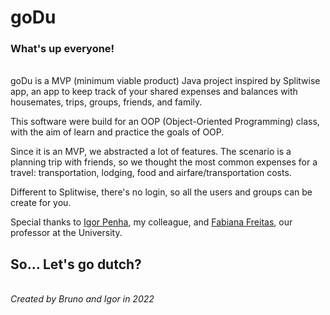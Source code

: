 # goDu

### What's up everyone!
\
goDu is a MVP (minimum viable product) Java project inspired by Splitwise app, an app to keep track of your shared expenses and balances with housemates, trips, groups, friends, and family.

This software were build for an OOP (Object-Oriented Programming) class, with the aim of learn and practice the goals of OOP.

Since it is an MVP, we abstracted a lot of features. The scenario is a planning trip with friends,  so we thought the most common expenses for a travel: transportation, lodging, food and airfare/transportation costs.

Different to Splitwise, there's no login, so all the users and groups can be create for you.

Special thanks to [Igor Penha](https://github.com/igorpenhaa), my colleague, and [Fabiana Freitas](https://github.com/profaFabianaMendes), our professor at the University.  

## So... Let's go dutch?
\
*Created by Bruno and Igor in 2022*
